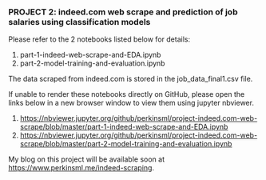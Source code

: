 ### PROJECT 2: indeed.com web scrape and prediction of job salaries using classification models

Please refer to the 2 notebooks listed below for details:
1. part-1-indeed-web-scrape-and-EDA.ipynb
2. part-2-model-training-and-evaluation.ipynb

The data scraped from indeed.com is stored in the job_data_final1.csv file.

If unable to render these notebooks directly on GitHub, please open the links below in a new browser window to view them using jupyter nbviewer.
1. https://nbviewer.jupyter.org/github/perkinsml/project-indeed.com-web-scrape/blob/master/part-1-indeed-web-scrape-and-EDA.ipynb
2. https://nbviewer.jupyter.org/github/perkinsml/project-indeed.com-web-scrape/blob/master/part-2-model-training-and-evaluation.ipynb

My blog on this project will be available soon at https://www.perkinsml.me/indeed-scraping.
